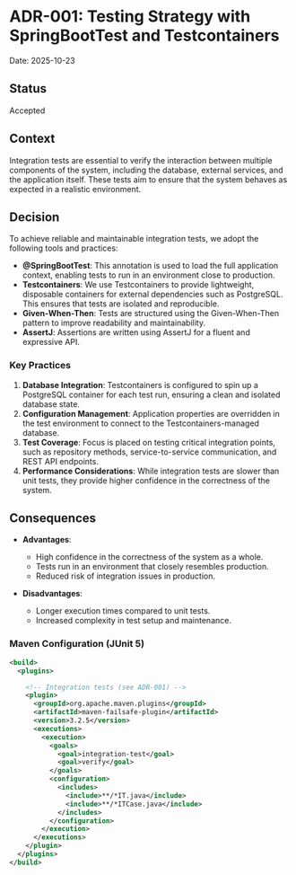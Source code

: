 # ADR-001: Testing Strategy with SpringBootTest and Testcontainers

Date: 2025-10-23

## Status

Accepted

## Context

Integration tests are essential to verify the interaction between multiple components of the system,
including the database, external services, and the application itself. These tests aim to ensure
that the system behaves as expected in a realistic environment.

## Decision

To achieve reliable and maintainable integration tests, we adopt the following tools and practices:

- **@SpringBootTest**: This annotation is used to load the full application context, enabling tests
  to run in an environment close to production.
- **Testcontainers**: We use Testcontainers to provide lightweight, disposable containers for
  external dependencies such as PostgreSQL. This ensures that tests are isolated and reproducible.
- **Given-When-Then**: Tests are structured using the Given-When-Then pattern to improve readability
  and maintainability.
- **AssertJ**: Assertions are written using AssertJ for a fluent and expressive API.

### Key Practices

1. **Database Integration**: Testcontainers is configured to spin up a PostgreSQL container for each
   test run, ensuring a clean and isolated database state.
2. **Configuration Management**: Application properties are overridden in the test environment to
   connect to the Testcontainers-managed database.
3. **Test Coverage**: Focus is placed on testing critical integration points, such as repository
   methods, service-to-service communication, and REST API endpoints.
4. **Performance Considerations**: While integration tests are slower than unit tests, they provide
   higher confidence in the correctness of the system.

## Consequences

- **Advantages**:
    - High confidence in the correctness of the system as a whole.
    - Tests run in an environment that closely resembles production.
    - Reduced risk of integration issues in production.

- **Disadvantages**:
    - Longer execution times compared to unit tests.
    - Increased complexity in test setup and maintenance.

### Maven Configuration (JUnit 5)
```xml
<build>
  <plugins>

    <!-- Integration tests (see ADR-001) -->
    <plugin>
      <groupId>org.apache.maven.plugins</groupId>
      <artifactId>maven-failsafe-plugin</artifactId>
      <version>3.2.5</version>
      <executions>
        <execution>
          <goals>
            <goal>integration-test</goal>
            <goal>verify</goal>
          </goals>
          <configuration>
            <includes>
              <include>**/*IT.java</include>
              <include>**/*ITCase.java</include>
            </includes>
          </configuration>
        </execution>
      </executions>
    </plugin>
  </plugins>
</build>
```
